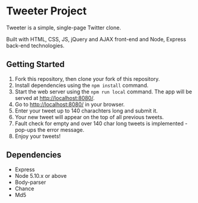 # Tweeter Project

Tweeter is a simple, single-page Twitter clone.

Built with HTML, CSS, JS, jQuery and AJAX front-end and Node, Express back-end technologies.

## Getting Started

1. Fork this repository, then clone your fork of this repository.
2. Install dependencies using the `npm install` command.
3. Start the web server using the `npm run local` command. The app will be served at <http://localhost:8080/>.
4. Go to <http://localhost:8080/> in your browser.
5. Enter your tweet up to 140 charachters long and submit it.
6. Your new tweet will appear on the top of all previous tweets.
7. Fault check for empty and over 140 char long tweets is implemented - pop-ups the error message.
8. Enjoy your tweets!

## Dependencies

- Express
- Node 5.10.x or above
- Body-parser
- Chance
- Md5

